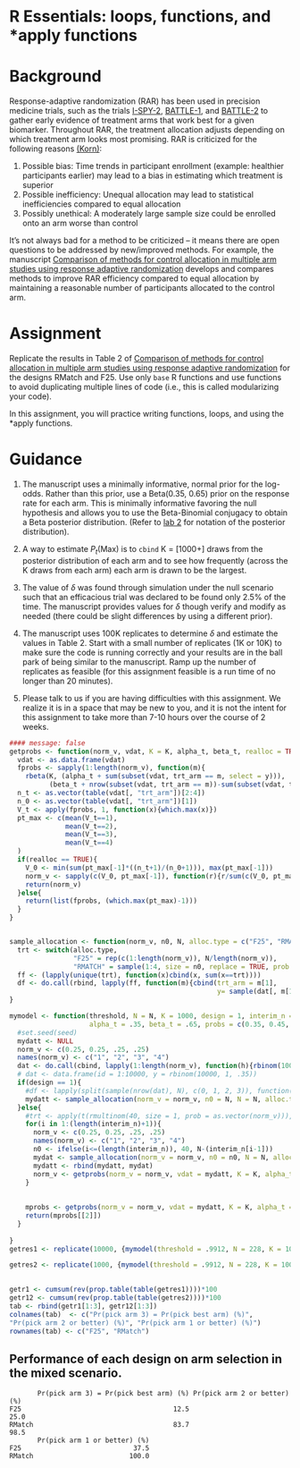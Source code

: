 R Essentials: loops, functions, and \*apply functions
================

# Background

Response-adaptive randomization (RAR) has been used in precision
medicine trials, such as the trials
[I-SPY-2](https://www.nejm.org/doi/pdf/10.1056/NEJMoa1513750?articleTools=true),
[BATTLE-1](https://aacrjournals.org/cancerdiscovery/article/1/1/44/2198?casa_token=pK1gZcX-FgkAAAAA:KmsD6qnoaOMxqHJlg0VGlmqr2nqIl49Xupuh0FX7nnJXNjtdBwVWsdmVtUIXKdEWQ_e5i9pG),
and
[BATTLE-2](https://cdn.amegroups.cn/journals/amepc/files/journals/12/articles/6846/public/6846-PB2-R2.pdf)
to gather early evidence of treatment arms that work best for a given
biomarker. Throughout RAR, the treatment allocation adjusts depending on
which treatment arm looks most promising. RAR is criticized for the
following reasons
[(Korn)](https://watermark.silverchair.com/djx013.pdf?token=AQECAHi208BE49Ooan9kkhW_Ercy7Dm3ZL_9Cf3qfKAc485ysgAAAvswggL3BgkqhkiG9w0BBwagggLoMIIC5AIBADCCAt0GCSqGSIb3DQEHATAeBglghkgBZQMEAS4wEQQMUKqYjuX4J38OrUAJAgEQgIICrkuWgqA03alHxi4xfUz3ybPTepY21z2PaOZFRSmRgKhEf4ROr5tIP8MoeLwYxIexRpjXLTjKQ_Yn6s2oYBYUTJEG_gVqeevFGwvxyi8zas8R1GyiQWDyjnhBsjKcAsKCl6M63_K-LXEPLj7nyw4FZEefXgMSO91jz_bKseNLmhDEmZ7oPvO_xlBzWptEW4gE8I7mrv8h3NbFrM0BrbDIeOkIr36F3X-F3ip5a8lEDirZwrKyLCb598ivER1JVlr7iCzNV9OYHv6P79E6YxKGxJPDNk1WJ-ClcUb6aA87-Gae81SVipvqhu2npbLCFtWVikZKliWQ5lPE9CieOB9hnd93HLsp7Da9U3D0jodTMbk9RE28I7kzuoWHO8BEoPK8p1_1nTWw6pV5CbS02RFxtTr4-aCMm364vJAHrgP3rNmvi-KEGB4rxufA_hebdi2yS20nll2HdAVT81m_cm87x3YvVP7Ut9H-0zTCAVYACBJJUjKS7w7QKkIN-FqdQ7N7u_YJ83bl69sMF0fddIVTA6WFAJWpVmiij5ou34auXuzDtEKLN5nmQ-467HZtpMAkoyFxcyCdtI_ieuyCp1jlP3IC07JZAWvA_8A2W8hEFaRBimq0STpclvxEgt2OCDtE9kTXvS8v6ArS4U6ZkuM7Uw3PSG1ISoYAWPPvWzGMKWU4W4nCS0rT-TPWPJkPf8TGkUK9Q1cDemuYlWZBrYN-RUJ8X204vbqa-p9jsRKIfsQ0QDrW97qHYxf-659kKav288WZ8d5wmESsLKyHEc8JatY2dvmsIMIdeK3mKA68qDUqS3C1yO7X0T4BJZpJPGjjPzFrrqaLAmLdhdqITE5AcT_Eiy3upRuYw3TdqbznbDog3k2K2yIgQUZwu2HC9q_fJhqmxh0WkHQDyYeiXyqb):

1.  Possible bias: Time trends in participant enrollment (example:
    healthier participants earlier) may lead to a bias in estimating
    which treatment is superior
2.  Possible inefficiency: Unequal allocation may lead to statistical
    inefficiencies compared to equal allocation
3.  Possibly unethical: A moderately large sample size could be enrolled
    onto an arm worse than control

It’s not always bad for a method to be criticized – it means there are
open questions to be addressed by new/improved methods. For example, the
manuscript [Comparison of methods for control allocation in multiple arm
studies using response adaptive
randomization](https://journals.sagepub.com/doi/pdf/10.1177/1740774519877836)
develops and compares methods to improve RAR efficiency compared to
equal allocation by maintaining a reasonable number of participants
allocated to the control arm.

# Assignment

Replicate the results in Table 2 of [Comparison of methods for control
allocation in multiple arm studies using response adaptive
randomization](https://journals.sagepub.com/doi/pdf/10.1177/1740774519877836)
for the designs RMatch and F25. Use only `base` R functions and use
functions to avoid duplicating multiple lines of code (i.e., this is
called modularizing your code).

In this assignment, you will practice writing functions, loops, and
using the \*apply functions.

# Guidance

1.  The manuscript uses a minimally informative, normal prior for the
    log-odds. Rather than this prior, use a Beta(0.35, 0.65) prior on
    the response rate for each arm. This is minimally informative
    favoring the null hypothesis and allows you to use the Beta-Binomial
    conjugacy to obtain a Beta posterior distribution. (Refer to [lab
    2](https://uofuepibio.github.io/PHS7045-advanced-programming/week-02-lab.html)
    for notation of the posterior distribution).

2.  A way to estimate $P_t$(Max) is to `cbind` K = \[1000+\] draws from
    the posterior distribution of each arm and to see how frequently
    (across the K draws from each arm) each arm is drawn to be the
    largest.

3.  The value of $\delta$ was found through simulation under the null
    scenario such that an efficacious trial was declared to be found
    only 2.5% of the time. The manuscript provides values for $\delta$
    though verify and modify as needed (there could be slight
    differences by using a different prior).

4.  The manuscript uses 100K replicates to determine $\delta$ and
    estimate the values in Table 2. Start with a small number of
    replicates (1K or 10K) to make sure the code is running correctly
    and your results are in the ball park of being similar to the
    manuscript. Ramp up the number of replicates as feasible (for this
    assignment feasible is a run time of no longer than 20 minutes).

5.  Please talk to us if you are having difficulties with this
    assignment. We realize it is in a space that may be new to you, and
    it is not the intent for this assignment to take more than 7-10
    hours over the course of 2 weeks.

``` r
#### message: false
getprobs <- function(norm_v, vdat, K = K, alpha_t, beta_t, realloc = TRUE){
  vdat <- as.data.frame(vdat)
  fprobs <- sapply(1:length(norm_v), function(m){
    rbeta(K, (alpha_t + sum(subset(vdat, trt_arm == m, select = y))), 
          (beta_t + nrow(subset(vdat, trt_arm == m))-sum(subset(vdat, trt_arm == m, select = y))))})
  n_t <- as.vector(table(vdat[, "trt_arm"])[2:4])
  n_0 <- as.vector(table(vdat[, "trt_arm"])[1])
  V_t <- apply(fprobs, 1, function(x){which.max(x)})
  pt_max <- c(mean(V_t==1),
              mean(V_t==2),
              mean(V_t==3),
              mean(V_t==4)
  )
  if(realloc == TRUE){
    V_0 <- min(sum(pt_max[-1]*((n_t+1)/(n_0+1))), max(pt_max[-1]))
    norm_v <- sapply(c(V_0, pt_max[-1]), function(r){r/sum(c(V_0, pt_max[-1]))})
    return(norm_v)
  }else{
    return(list(fprobs, (which.max(pt_max)-1)))
  }
}


sample_allocation <- function(norm_v, n0, N, alloc.type = c("F25", "RMATCH"), probs = probs, dat){
  trt <- switch(alloc.type,
                "F25" = rep(c(1:length(norm_v)), N/length(norm_v)),
                "RMATCH" = sample(1:4, size = n0, replace = TRUE, prob = norm_v))
  ff <- (lapply(unique(trt), function(x)cbind(x, sum(x==trt))))
  df <- do.call(rbind, lapply(ff, function(m){cbind(trt_arm = m[1], 
                                                    y= sample(dat[, m[1]], m[2]))}))
}

mymodel <- function(threshold, N = N, K = 1000, design = 1, interim_n = c(40, 80, 120, 160, 200),
                    alpha_t = .35, beta_t = .65, probs = c(0.35, 0.45, 0.55, 0.65)){
  #set.seed(seed)
  mydatt <- NULL
  norm_v <- c(0.25, 0.25, .25, .25)
  names(norm_v) <- c("1", "2", "3", "4")
  dat <- do.call(cbind, lapply(1:length(norm_v), function(h){rbinom(1000, 1, probs[h])}))
  # dat <- data.frame(id = 1:10000, y = rbinom(10000, 1, .35))
  if(design == 1){
    #df <- lapply(split(sample(nrow(dat), N), c(0, 1, 2, 3)), function(i){dat[i, ]})
    mydatt <- sample_allocation(norm_v = norm_v, n0 = N, N = N, alloc.type = "F25", probs = probs, dat)
  }else{
    #trt <- apply(t(rmultinom(40, size = 1, prob = as.vector(norm_v))), 1, function(x) which(x==1)-1)
    for(i in 1:(length(interim_n)+1)){
      norm_v <- c(0.25, 0.25, .25, .25)
      names(norm_v) <- c("1", "2", "3", "4")
      n0 <- ifelse(i<=(length(interim_n)), 40, N-(interim_n[i-1]))
      mydat <- sample_allocation(norm_v = norm_v, n0 = n0, N = N, alloc.type = "RMATCH", probs = probs, dat)
      mydatt <- rbind(mydatt, mydat) 
      norm_v <- getprobs(norm_v = norm_v, vdat = mydatt, K = K, alpha_t = alpha_t, beta_t = beta_t, realloc = TRUE)
    }
    
    
    mprobs <- getprobs(norm_v = norm_v, vdat = mydatt, K = K, alpha_t = alpha_t, beta_t = beta_t, realloc = FALSE)
    return(mprobs[[2]])
  }
  
}
getres1 <- replicate(10000, {mymodel(threshold = .9912, N = 228, K = 1000, design = 1, alpha_t =.35, beta_t = .65, probs = c(0.35, 0.45, 0.55, 0.65))})

getres2 <- replicate(1000, {mymodel(threshold = .9912, N = 228, K = 1000, design = 2, alpha_t =.35, beta_t = .65, probs = c(0.35, 0.45, 0.55, 0.65))})
 

getr1 <- cumsum(rev(prop.table(table(getres1))))*100 
getr12 <- cumsum(rev(prop.table(table(getres2))))*100
tab <- rbind(getr1[1:3], getr12[1:3])
colnames(tab)  <- c("Pr(pick arm 3) = Pr(pick best arm) (%)",
"Pr(pick arm 2 or better) (%)", "Pr(pick arm 1 or better) (%)")
rownames(tab) <- c("F25", "RMatch")
```

## Performance of each design on arm selection in the mixed scenario.

           Pr(pick arm 3) = Pr(pick best arm) (%) Pr(pick arm 2 or better) (%)
    F25                                      12.5                         25.0
    RMatch                                   83.7                         98.5
           Pr(pick arm 1 or better) (%)
    F25                            37.5
    RMatch                        100.0
